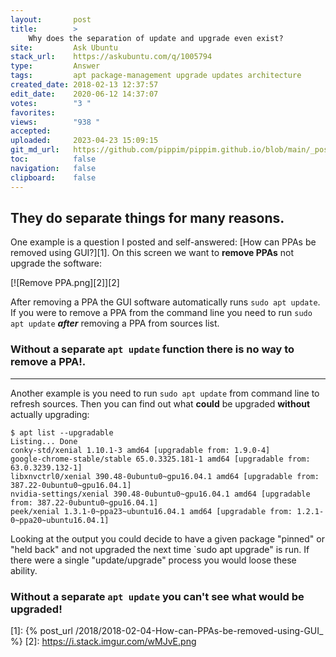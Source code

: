 ```yaml
---
layout:       post
title:        >
    Why does the separation of update and upgrade even exist?
site:         Ask Ubuntu
stack_url:    https://askubuntu.com/q/1005794
type:         Answer
tags:         apt package-management upgrade updates architecture
created_date: 2018-02-13 12:37:57
edit_date:    2020-06-12 14:37:07
votes:        "3 "
favorites:    
views:        "938 "
accepted:     
uploaded:     2023-04-23 15:09:15
git_md_url:   https://github.com/pippim/pippim.github.io/blob/main/_posts/2018/2018-02-13-Why-does-the-separation-of-update-and-upgrade-even-exist_.md
toc:          false
navigation:   false
clipboard:    false
---
```


## They do separate things for many reasons.

One example is a question I posted and self-answered: [How can PPAs be removed using GUI?][1]. On this screen we want to **remove PPAs** not upgrade the software:

[![Remove PPA.png][2]][2]

After removing a PPA the GUI software automatically runs `sudo apt update`. If you were to remove a PPA from the command line you need to run `sudo apt update` ***after*** removing a PPA from sources list.

### Without a separate `apt update` function there is no way to remove a PPA!.


----------


Another example is you need to run `sudo apt update` from command line to refresh sources. Then you can find out what **could** be upgraded **without** actually upgrading:

``` 
$ apt list --upgradable
Listing... Done
conky-std/xenial 1.10.1-3 amd64 [upgradable from: 1.9.0-4]
google-chrome-stable/stable 65.0.3325.181-1 amd64 [upgradable from: 63.0.3239.132-1]
libxnvctrl0/xenial 390.48-0ubuntu0~gpu16.04.1 amd64 [upgradable from: 387.22-0ubuntu0~gpu16.04.1]
nvidia-settings/xenial 390.48-0ubuntu0~gpu16.04.1 amd64 [upgradable from: 387.22-0ubuntu0~gpu16.04.1]
peek/xenial 1.3.1-0~ppa23~ubuntu16.04.1 amd64 [upgradable from: 1.2.1-0~ppa20~ubuntu16.04.1]
```

Looking at the output you could decide to have a given package "pinned" or "held back" and not upgraded the next time `sudo apt upgrade" is run. If there were a single "update/upgrade" process you would loose these ability.

### Without a separate `apt update` you can't see what would be upgraded!

  [1]: {% post_url /2018/2018-02-04-How-can-PPAs-be-removed-using-GUI_ %}
  [2]: https://i.stack.imgur.com/wMJvE.png
